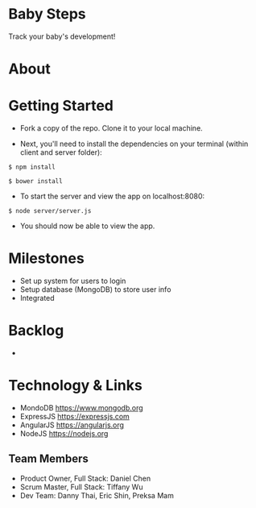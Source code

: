 # Baby Steps

Track your baby's development!

<!-- ![join.me logo](./www/img/joinme.png "joinme") -->

# About


# Getting Started
* Fork a copy of the repo. Clone it to your local machine. 
  
* Next, you'll need to install the dependencies on your terminal (within client and server folder):

```
$ npm install
```
```
$ bower install
```

* To start the server and view the app on localhost:8080:

```
$ node server/server.js 
```

* You should now be able to view the app. 
  
# Milestones
* Set up system for users to login
* Setup database (MongoDB) to store user info
* Integrated 

# Backlog
*

# Technology & Links
* MondoDB <https://www.mongodb.org>
* ExpressJS <https://expressjs.com>
* AngularJS <https://angularjs.org>
* NodeJS <https://nodejs.org>

## Team Members ##

- Product Owner, Full Stack: Daniel Chen
- Scrum Master, Full Stack: Tiffany Wu
- Dev Team: Danny Thai, Eric Shin, Preksa Mam
